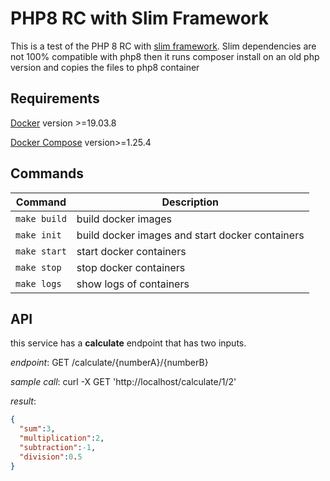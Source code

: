 # PHP8 RC with Slim Framework
This is a test of the PHP 8 RC with [slim framework](http://www.slimframework.com/).
Slim dependencies are not 100% compatible with php8 then it runs composer install on an old php version and copies the files to php8 container

## Requirements
[Docker](https://docs.docker.com/engine/install/) version >=19.03.8

[Docker Compose](https://docs.docker.com/compose/install/) version>=1.25.4

## Commands
| Command | Description |
| --- | --- |
| `make build` | build docker images |
| `make init` | build docker images and start docker containers |
| `make start` | start docker containers |
| `make stop` | stop docker containers |
| `make logs` | show logs of containers |

## API
this service has a **calculate** endpoint that has two inputs.

_endpoint_:
  GET /calculate/{numberA}/{numberB}


_sample call_:
  curl -X GET 'http://localhost/calculate/1/2'

_result_:
```json
{
  "sum":3,
  "multiplication":2,
  "subtraction":-1,
  "division":0.5
}
```
